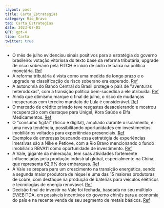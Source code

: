 ```yaml
---
layout: post
title: Carta_Estrategias
category: Rio_Bravo
tag: Carta_Estrategias
date: 2023-07-01
GPT: gpt-4
tipo: Carta
twitter: true
---
```


- O mês de julho evidenciou sinais positivos para a estratégia do governo brasileiro: votação vitoriosa do texto base da reforma tributária, upgrade de risco soberano pela FITCH e início de ciclo de baixa na política monetária.
<a href="#" onclick="search_on_pdf('reforma tributária, o “upgrade” dado pela FITCH para o risco soberano do país e o início do ciclo d')">Ref</a>
- A reforma tributária é vista como uma medida de longo prazo e o upgrade na classificação de risco soberano era esperado.
<a href="#" onclick="search_on_pdf('reforma tributária, o “upgrade” dado pela FITCH para o risco soberano do país e o início do ciclo d')">Ref</a>
- A autonomia do Banco Central do Brasil protege o país de "aventuras heterodoxas", com a transição política bem-sucedida a ele atribuída.
<a href="#" onclick="search_on_pdf('A despeito das queixas, entretanto, parece claro que a autonomia do BCB teve papel fundamental para')">Ref</a>
- Ainda que otimismo marque o final de julho, o risco de mudanças inesperadas com terceiro mandato de Lula é considerável.
<a href="#" onclick="search_on_pdf('consequências macroeconômicas. Por mais que o presidente se esforce para prestigiar Dilma Rousseff,')">Ref</a>
- O mercado de crédito privado teve resgastes desacelerando e mostrou recuperação com destaque para Unigel, Kora Saúde e Elfa Medicamentos.
<a href="#" onclick="search_on_pdf('Fonte: Rio BravoO rendimento do fundo Rio Bravo Crédito Privado de 128,0% do CDI no mês de julho f')">Ref</a>
- O "consumo fígital" (físico e digital), ampliado durante o isolamento, é uma nova tendência, possibilitando oportunidades em investimentos imobiliários voltados para experiências presenciais.
<a href="#" onclick="search_on_pdf('Com a ampla adoção das compras online durante os períodos de isolamento, os consumidores se tornara')">Ref</a>
- Exemplos de empresas buscando essa estratégia de experiências imersivas são a Nike e Petlove, com a Rio Bravo mencionando o fundo imobiliário RBVA11 como oportunidade de investimento.
<a href="#" onclick="search_on_pdf('Investimento em imóveis com operações educacionais, contratos atípicos com instituições de ensino d')">Ref</a>
- A Vale, gigante da mineração, tem suas atividades fortemente influenciadas pela produção industrial global, especialmente na China, que representa 62,9% dos embarques. 
<a href="#" onclick="search_on_pdf('conduzidas por meio de sua subsidiária integral, Vale Canada Limited (“Vale Canada”), que possui mi')">Ref</a>
- A Vale se prepara para um crescimento na transição energética, sendo a segunda maior produtora de níquel e uma das 15 maiores produtoras de cobre, com destaque na produção de baterias para veículos elétricos e tecnologias de energia renovável.
<a href="#" onclick="search_on_pdf('transição energética como um player chave. A Vale é a segunda maior produtora de níquel e está entr')">Ref</a>
- Decisão final de investir na Vale foi fechada, baseada no seu múltiplo EV/EBITDA, em possíveis incentivos do governo chinês para a economia do país e na recente venda de seu segmento de metais básicos.
<a href="#" onclick="search_on_pdf('notícia recente da venda de 13% do segmento de metais básicos da Vale, indicando um valuation implí')">Ref</a>
